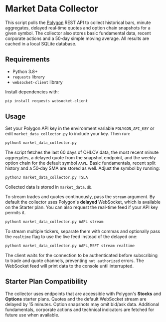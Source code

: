# Market Data Collector

This script polls the [Polygon](https://polygon.io) REST API to collect
historical bars, minute aggregates, delayed real‑time quotes and option
chain snapshots for a given symbol. The collector also stores basic
fundamental data, recent corporate actions and a 50‑day simple moving
average. All results are cached in a local SQLite database.

## Requirements

- Python 3.8+
- `requests` library
- `websocket-client` library

Install dependencies with:

```bash
pip install requests websocket-client
```

## Usage

Set your Polygon API key in the environment variable `POLYGON_API_KEY` or
edit `market_data_collector.py` to include your key. Then run:

```bash
python3 market_data_collector.py
```

The script fetches the last 60 days of OHLCV data, the most recent minute
aggregates, a delayed quote from the snapshot endpoint, and the weekly option
chain for the default symbol `AAPL`. Basic fundamentals, recent split history
and a 50‑day SMA are stored as well.
Adjust the symbol by running:

```bash
python3 market_data_collector.py TSLA
```

Collected data is stored in `market_data.db`.

To stream trades and quotes continuously, pass the `stream` argument. By
default the collector uses Polygon's **delayed** WebSocket, which is available
on the Starter plan. You can also request the real-time feed if your API key
permits it.

```bash
python3 market_data_collector.py AAPL stream
```

To stream multiple tickers, separate them with commas and optionally pass the
`realtime` flag to use the live feed instead of the delayed one:

```bash
python3 market_data_collector.py AAPL,MSFT stream realtime
```

The client waits for the connection to be authenticated before subscribing to
trade and quote channels, preventing `not authorized` errors. The WebSocket
feed will print data to the console until interrupted.

## Starter Plan Compatibility

The collector uses endpoints that are accessible with Polygon's **Stocks** and
**Options** starter plans. Quotes and the default WebSocket stream are delayed
by 15 minutes. Option snapshots may omit bid/ask data. Additional fundamentals,
corporate actions and technical indicators are fetched for future use when
available.
